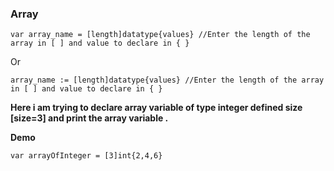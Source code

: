 ### Array

```
var array_name = [length]datatype{values} //Enter the length of the array in [ ] and value to declare in { }
```
Or
```
array_name := [length]datatype{values} //Enter the length of the array in [ ] and value to declare in { }  
```
**Here i am trying to declare array variable of type integer defined size [size=3] and print the array variable .**

**Demo**

`var arrayOfInteger = [3]int{2,4,6}`
